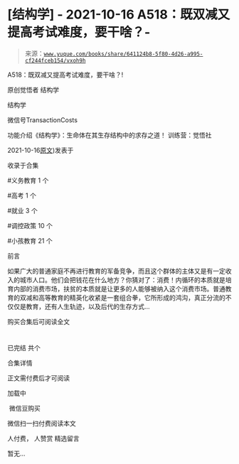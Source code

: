 # [结构学] - 2021-10-16 A518：既双减又提高考试难度，要干啥？-

> 来源：[`www.yuque.com/books/share/641124b8-5f80-4d26-a995-cf244fceb154/vxoh9h`](https://www.yuque.com/books/share/641124b8-5f80-4d26-a995-cf244fceb154/vxoh9h)



A518：既双减又提高考试难度，要干啥？! 

原创觉悟者 结构学 

结构学 

微信号TransactionCosts 

功能介绍《结构学》：生命体在其生存结构中的求存之道！ 训练营：觉悟社 

2021-10-16[原文](https://mp.weixin.qq.com/s?__biz=MzIzMDYwOTM0Mg==&mid=2247486528&idx=1&sn=837ef39e3c0b47ac84d5096690555ae7&chksm=e8b19491dfc61d87292daf575c1e7c95b3f0543f313b65c7ad4ab369603833704304ec7451d7#rd))发表于 

收录于合集 

#义务教育 1 个 

#高考 1 个 

#就业 3 个 

#调控政策 10 个 

#小孩教育 21 个 

前言 

如果广大的普通家庭不再进行教育的军备竞争，而且这个群体的主体又是有一定收入的城市人口。他们会把钱花在什么地方？你猜对了：消费！内循环的本质就是培育内部的消费市场，扶贫的本质就是让更多的人能够被纳入这个消费市场。普通教育的双减和高等教育的精英化收紧是一套组合拳，它所形成的鸿沟，真正分流的不仅仅是教育，还有人生轨迹，以及后代的生存方式… 

购买合集后可阅读全文 

# 

已完结 共个 

合集详情 

正文需付费后才可阅读 

加载中 

 微信豆购买 

微信扫一扫付费阅读本文 

人付费， 人赞赏 <ne-h3 id="II1Tb" data-lake-id="II1Tb"><ne-heading-ext><ne-heading-anchor></ne-heading-anchor><ne-heading-fold></ne-heading-fold></ne-heading-ext><ne-heading-content>精选留言</ne-heading-content></ne-h3> 

暂无...